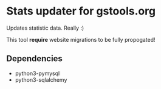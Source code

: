 # Stats updater for gstools.org

Updates statistic data. Really :)

This tool **require** website migrations to be fully propogated!

## Dependencies

* python3-pymysql
* python3-sqlalchemy
